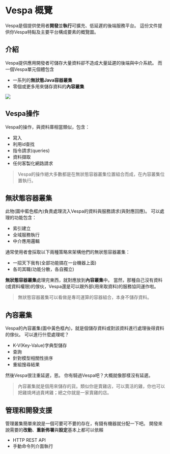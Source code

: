 # Vespa 概覽
Vespa是個提供使用者**開發**並**執行**可擴充、低延遲的後端服務平台。
這份文件提供你Vespa特點及主要平台構成要素的概覽圖。

## 介紹
Vespa提供應用開發者可儲存大量資料卻不造成大量延遲的後端與中介系統。
而一個Vespa單元個體包含
- 一系列的**無狀態Java容器叢集**
- 零個或更多用來儲存資料的**內容叢集**

![](https://docs.vespa.ai/documentation/img/overview/vespa-overview.svg)

## Vespa操作
Vespa的操作，與資料庫相當類似，包含：
- 寫入
- 利用id查找
- 指令請求(queries)
- 資料擷取
- 任何客製化網路請求

> Vespa的操作絕大多數都是在無狀態容器叢集位置組合而成，在內容叢集位置執行。

## 無狀態容器叢集
此物(圖中藍色框內)負責處理流入Vespa的資料與服務請求(與對應回應)。
可以處理的功能包含：
- 索引建立
- 全域服務執行
- 中介應用邏輯

通常使用者會採取以下兩種策略來架構他們的無狀態容器叢集：
- 一招天下我有(全部功能搞在一台機器上面)
- 各司其職(功能分散，各自獨立)

**無狀態容器叢集**處理完東西，就對應放到**內容叢集**中。
當然，那種自己沒有資料(或資料權限)的傢伙，Vespa還是可以跟外部(用來取資料)的服務協同運作啦。
> 無狀態容器叢集可以看做是專司運算的容器組合，本身不儲存資料。

## 內容叢集
Vespa的內容叢集(圖中黃色框內)，就是個儲存資料或對該資料進行處理後得資料的傢伙。
可以進行什麼處理呢？
- K-V(Key-Value)字典型儲存
- 查詢
- 針對模型相關性排序
- 重組搜尋結果

然後Vespa很注重延遲，恩。
你有騎過Vespa吧？大概就像那樣沒有延遲。
> 內容叢集就是個用來儲存的貨。類似你是賣雞店，可以賣活的雞，你也可以把雞燒烤過賣烤雞；總之你就是一家賣雞的店。

## 管理和開發支援
管理叢集簡單來說是一個可要可不要的存在，有錢有機器就分配一下吧。
開發來說需要的**改動**、**重新佈署**與**設定**基本上都可以依賴
- HTTP REST API
- 手動命令列介面執行
